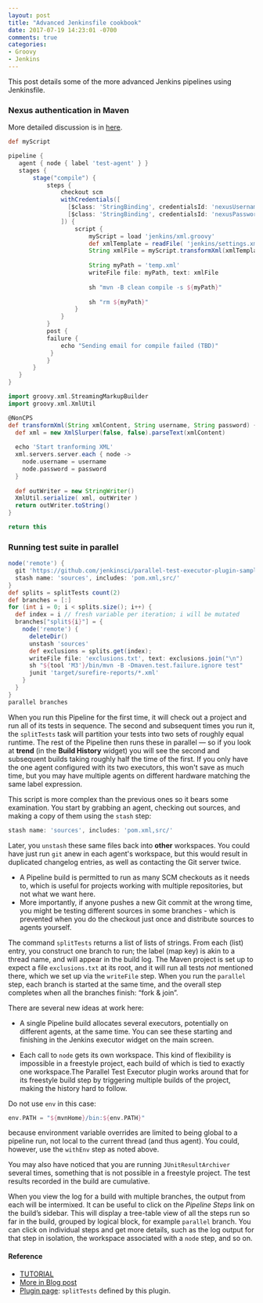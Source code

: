```yaml
---
layout: post
title: "Advanced Jenkinsfile cookbook"
date: 2017-07-19 14:23:01 -0700
comments: true
categories: 
- Groovy
- Jenkins
---
```


This post details some of the more advanced Jenkins pipelines using Jenkinsfile.

<!--more-->

### Nexus authentication in Maven

More detailed discussion is in [here](/blog/2017/06/17/groovy-in-jenkinsfile/).

``` groovy Jenkinsfile
def myScript

pipeline {
   agent { node { label 'test-agent' } }
   stages {
       stage("compile") {
           steps {
               checkout scm
               withCredentials([
                 [$class: 'StringBinding', credentialsId: 'nexusUsername', variable: 'nexusUsername'],
                 [$class: 'StringBinding', credentialsId: 'nexusPassword', variable: 'nexusPassword']
               ]) {
                   script {
                       myScript = load 'jenkins/xml.groovy'
                       def xmlTemplate = readFile( 'jenkins/settings.xml' )
                       String xmlFile = myScript.transformXml(xmlTemplate, env.nexusUsername, env.nexusPassword)
                       
                       String myPath = 'temp.xml'
                       writeFile file: myPath, text: xmlFile
                       
                       sh "mvn -B clean compile -s ${myPath}"
                   
                       sh "rm ${myPath}"
                   }
               }
           }
           post {
           failure {
               echo "Sending email for compile failed (TBD)"
            }
           }
       }
   }
}

```

``` groovy xml.groovy
import groovy.xml.StreamingMarkupBuilder
import groovy.xml.XmlUtil

@NonCPS
def transformXml(String xmlContent, String username, String password) {
  def xml = new XmlSlurper(false, false).parseText(xmlContent)
  
  echo 'Start tranforming XML'
  xml.servers.server.each { node ->
    node.username = username
    node.password = password
  }
  
  def outWriter = new StringWriter()
  XmlUtil.serialize( xml, outWriter )
  return outWriter.toString()
}

return this
```

### Running test suite in parallel

``` groovy Jenkinsfile
node('remote') {
  git 'https://github.com/jenkinsci/parallel-test-executor-plugin-sample.git'
  stash name: 'sources', includes: 'pom.xml,src/'
}
def splits = splitTests count(2)
def branches = [:]
for (int i = 0; i < splits.size(); i++) {
  def index = i // fresh variable per iteration; i will be mutated
  branches["split${i}"] = {
    node('remote') {
      deleteDir()
      unstash 'sources'
      def exclusions = splits.get(index);
      writeFile file: 'exclusions.txt', text: exclusions.join("\n")
      sh "${tool 'M3'}/bin/mvn -B -Dmaven.test.failure.ignore test"
      junit 'target/surefire-reports/*.xml'
    }
  }
}
parallel branches
```

When you run this Pipeline for the first time, it will check out a project and run all of its tests in sequence.
The second and subsequent times you run it, the `splitTests` task will partition your tests into two sets of roughly equal runtime.
The rest of the Pipeline then runs these in parallel — so if you look at **trend** (in the **Build History** widget) you will see the second and subsequent builds taking roughly half the time of the first.
If you only have the one agent configured with its two executors, this won't save as much time, but you may have multiple agents on different hardware matching the same label expression.

This script is more complex than the previous ones so it bears some examination.
You start by grabbing an agent, checking out sources, and making a copy of them using the `stash` step:

```groovy
stash name: 'sources', includes: 'pom.xml,src/'
```

Later, you `unstash` these same files back into **other** workspaces.
You could have just run `git` anew in each agent's workspace, but this would result in duplicated changelog entries, as well as contacting the Git server twice.
* A Pipeline build is permitted to run as many SCM checkouts as it needs to, which is useful for projects working with multiple repositories, but not what we want here.
* More importantly, if anyone pushes a new Git commit at  the wrong time, you might be testing different sources in some branches - which is prevented when you do the checkout just once and distribute sources to agents yourself.

The command `splitTests` returns a list of lists of strings.
From each (list) entry, you construct one branch to run; the label (map key) is akin to a thread name, and will appear in the build log.
The Maven project is set up to expect a file `exclusions.txt` at its root, and it will run all tests _not_ mentioned there, which we set up via the `writeFile` step.
When you run the `parallel` step, each branch is started at the same time, and the overall step completes when all the branches finish: “fork & join”.

There are several new ideas at work here:
* A single Pipeline build allocates several executors, potentially on different agents, at the same time.
You can see these starting and finishing in the Jenkins executor widget on the main screen.

* Each call to `node` gets its own workspace.
This kind of flexibility is impossible in a freestyle project, each build of which is tied to exactly one workspace.The Parallel Test Executor plugin works around that for its freestyle build step by triggering multiple builds of the project, making the history hard to follow.

Do not use `env` in this case:

```groovy
env.PATH = "${mvnHome}/bin:${env.PATH}"
```

because environment variable overrides are  limited to being global to a pipeline run, not local to the current thread (and thus agent).
You could, however, use the `withEnv` step as noted above.

You may also have noticed that you are running `JUnitResultArchiver` several times, something that is not possible in a freestyle project.
The test results recorded in the build are cumulative.

When you view the log for a build with multiple branches, the output from each will be intermixed.
It can be useful to click on the _Pipeline Steps_ link on the build’s sidebar.
This will display a tree-table view of all the steps run so far in the build, grouped by logical block, for example `parallel` branch.
You can click on individual steps and get more details, such as the log output for that step in isolation, the workspace associated with a `node` step, and so on.

#### Reference

* [TUTORIAL](https://github.com/jenkinsci/pipeline-plugin/blob/master/TUTORIAL.md)
* [More in Blog post](https://jenkins.io/blog/2016/06/16/parallel-test-executor-plugin/)
* [Plugin page](https://wiki.jenkins-ci.org/display/JENKINS/Parallel+Test+Executor+Plugin): `splitTests` defined by this plugin.
